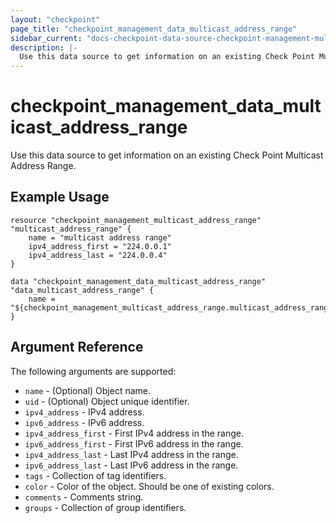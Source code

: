 ```yaml
---
layout: "checkpoint"
page_title: "checkpoint_management_data_multicast_address_range"
sidebar_current: "docs-checkpoint-data-source-checkpoint-management-multicast-address-range"
description: |-
  Use this data source to get information on an existing Check Point Multicast Address Range.
---
```


# checkpoint_management_data_multicast_address_range

Use this data source to get information on an existing Check Point Multicast Address Range.

## Example Usage


```hcl
resource "checkpoint_management_multicast_address_range" "multicast_address_range" {
    name = "multicast address range"
    ipv4_address_first = "224.0.0.1"
    ipv4_address_last = "224.0.0.4"
}

data "checkpoint_management_data_multicast_address_range" "data_multicast_address_range" {
    name = "${checkpoint_management_multicast_address_range.multicast_address_range.name}"
}
```

## Argument Reference

The following arguments are supported:

* `name` - (Optional) Object name. 
* `uid` - (Optional) Object unique identifier. 
* `ipv4_address` - IPv4 address. 
* `ipv6_address` - IPv6 address. 
* `ipv4_address_first` - First IPv4 address in the range. 
* `ipv6_address_first` - First IPv6 address in the range. 
* `ipv4_address_last` - Last IPv4 address in the range. 
* `ipv6_address_last` - Last IPv6 address in the range. 
* `tags` - Collection of tag identifiers.
* `color` - Color of the object. Should be one of existing colors. 
* `comments` - Comments string. 
* `groups` - Collection of group identifiers. 